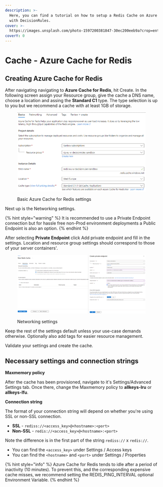 ```yaml
---
description: >-
  Here, you can find a tutorial on how to setup a Redis Cache on Azure to work
  with DecisionRules.
cover: >-
  https://images.unsplash.com/photo-1597200381847-30ec200eeb9a?crop=entropy&cs=srgb&fm=jpg&ixid=MnwxOTcwMjR8MHwxfHNlYXJjaHwzfHxBenVyZXxlbnwwfHx8fDE2NTI2ODQxOTE&ixlib=rb-1.2.1&q=85
coverY: 0
---
```


# Cache - Azure Cache for Redis

## Creating Azure Cache for Redis

After navigating navigating to **Azure Cache for Redis**, hit Create. In the following screen assign your Resource group, give the cache a DNS name, choose a location and assing the **Standard C1** type. The type selection is up to you but we recommend a cache with at least 1GB of storage.&#x20;

<figure><img src="../../.gitbook/assets/image (287).png" alt=""><figcaption><p>Basic Azure Cache for Redis settings</p></figcaption></figure>

Next up is the Networking settings.&#x20;

{% hint style="warning" %}
It is recommended to use a Private Endpoint connection but for hassle free non-Prod environment deployments a Public Endpoint is also an option.
{% endhint %}

After selecting **Private Endpoint** click Add private endpoint and fill in the settings. Location and resource group settings should correspond to those of your server containers'.&#x20;

<figure><img src="../../.gitbook/assets/image (286).png" alt=""><figcaption><p>Networking settings</p></figcaption></figure>

Keep the rest of the settings default unless your use-case demands otherwise. Optionally also add tags for easier resource management.

Validate your settings and create the cache.

## Necessary settings and connection strings

**Maxmemory policy**

After the cache has been provisioned, navigate to it's Settings/Advanced Settings tab. Once there, change the Maxmemory policy to **allkeys-lru** or **allkeys-lfu**.

**Connection string**

The format of your connection string will depend on whether you're using SSL or non-SSL connection.

* **SSL** - `rediss://<access_key>@<hostname>:<port>`
* **Non-SSL** - `redis://<access_key>@<hostname>:<port>`

Note the difference is in the first part of the string `rediss://` x `redis://`.

* You can find the `<access_key>` under Settings / Access keys
* You can find the `<hostname>` and `<port>` under Settings / Properties

{% hint style="info" %}
Azure Cache for Redis tends to idle after a period of inactivity (10 minutes). To prevent this, and the corresponding expensive cache misses, we recommend setting the REDIS\_PING\_INTERVAL optional Environment Variable.
{% endhint %}



